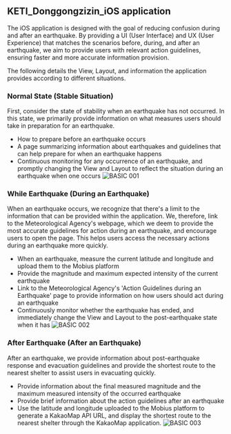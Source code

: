 ## **KETI_Donggongzizin_iOS application**
The iOS application is designed with the goal of reducing confusion during and after an earthquake. By providing a UI (User Interface) and UX (User Experience) that matches the scenarios before, during, and after an earthquake, we aim to provide users with relevant action guidelines, ensuring faster and more accurate information provision.

The following details the View, Layout, and information the application provides according to different situations.

### **Normal State (Stable Situation)**

First, consider the state of stability when an earthquake has not occurred. In this state, we primarily provide information on what measures users should take in preparation for an earthquake.

- How to prepare before an earthquake occurs
- A page summarizing information about earthquakes and guidelines that can help prepare for when an earthquake happens
- Continuous monitoring for any occurrence of an earthquake, and promptly changing the View and Layout to reflect the situation during an earthquake when one occurs
![BASIC 001](https://github.com/DHIGHSOUL/DGZ_iOS/assets/73047755/ee9cae50-d102-4e92-b306-ba6aef7d5db4)

### **While Earthquake (During an Earthquake)**

When an earthquake occurs, we recognize that there's a limit to the information that can be provided within the application. We, therefore, link to the Meteorological Agency's webpage, which we deem to provide the most accurate guidelines for action during an earthquake, and encourage users to open the page. This helps users access the necessary actions during an earthquake more quickly.

- When an earthquake, measure the current latitude and longitude and upload them to the Mobius platform
- Provide the magnitude and maximum expected intensity of the current earthquake
- Link to the Meteorological Agency's 'Action Guidelines during an Earthquake' page to provide information on how users should act during an earthquake
- Continuously monitor whether the earthquake has ended, and immediately change the View and Layout to the post-earthquake state when it has
![BASIC 002](https://github.com/DHIGHSOUL/DGZ_iOS/assets/73047755/151384ae-606c-448c-99fe-72fc63d7b02b)

### **After Earthquake (After an Earthquake)**

After an earthquake, we provide information about post-earthquake response and evacuation guidelines and provide the shortest route to the nearest shelter to assist users in evacuating quickly.

- Provide information about the final measured magnitude and the maximum measured intensity of the occurred earthquake
- Provide brief information about the action guidelines after an earthquake
- Use the latitude and longitude uploaded to the Mobius platform to generate a KakaoMap API URL, and display the shortest route to the nearest shelter through the KakaoMap application.
![BASIC 003](https://github.com/DHIGHSOUL/DGZ_iOS/assets/73047755/e2cc8a31-2c81-4285-a38c-26373eac4d47)
